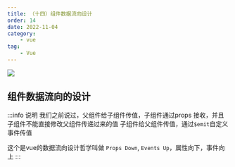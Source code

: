 ```yaml
---
title: （十四）组件数据流向设计
order: 14
date: 2022-11-04
category:
    - vue
tag: 
    - Vue
---
```


![](https://image.zswei.xyz/img/202211121813358.webp)

## 组件数据流向的设计
:::info 说明
我们之前说过，父组件给子组件传值，子组件通过props 接收，并且子组件不能直接修改父组件传递过来的值
子组件给父组件传值，通过`$emit`自定义事件传值

这个是vue的数据流向设计哲学叫做 `Props Down`, `Events Up`，属性向下，事件向上
:::
